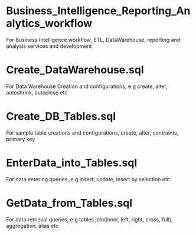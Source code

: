 # Business_Intelligence_Reporting_Analytics_workflow
For Business Intelligence workflow, ETL, DataWarehouse, reporting and analysis services and development

# Create_DataWarehouse.sql
For Data Warehouse Creation and configurations, e.g create, alter, autoshrink, autoclose etc

# Create_DB_Tables.sql
For sample table creations and configurations, create, alter, contraints, primary key

# EnterData_into_Tables.sql
For data entering queries, e.g insert, update, insert by selection etc

# GetData_from_Tables.sql
For data retrieval queries, e.g tables join(inner, left, right, cross, full), aggregation, alias etc


